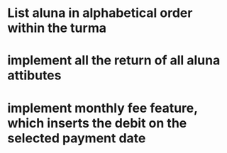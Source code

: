 # List aluna in alphabetical order within the turma
# implement all the return of all aluna attibutes
# implement monthly fee feature, which inserts the debit on the selected payment date